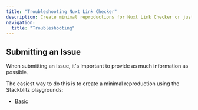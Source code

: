 ```yaml
---
title: "Troubleshooting Nuxt Link Checker"
description: Create minimal reproductions for Nuxt Link Checker or just experiment with the module.
navigation:
  title: "Troubleshooting"
---
```


## Submitting an Issue

When submitting an issue, it's important to provide as much information as possible.

The easiest way to do this is to create a minimal reproduction using the Stackblitz playgrounds:

- [Basic](https://stackblitz.com/edit/nuxt-starter-r2wzt1?file=nuxt.config.ts)


